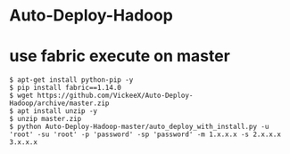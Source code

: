 # Auto-Deploy-Hadoop
# use fabric execute on master 
```
$ apt-get install python-pip -y
$ pip install fabric==1.14.0
$ wget https://github.com/VickeeX/Auto-Deploy-Hadoop/archive/master.zip
$ apt install unzip -y
$ unzip master.zip
$ python Auto-Deploy-Hadoop-master/auto_deploy_with_install.py -u 'root' -su 'root' -p 'password' -sp 'password' -m 1.x.x.x -s 2.x.x.x 3.x.x.x
```
